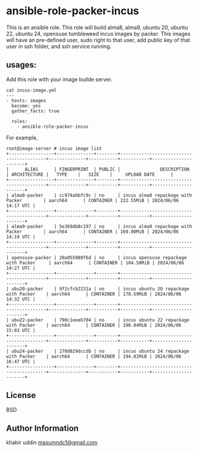 # ansible-role-packer-incus

This is an ansible role. This role will build alma8, alma9,
ubuntu 20, ubuntu 22, ubuntu 24, opensuse tumbleweed incus images by packer.
This images will have an pre-defined user, sudo right to that user,
add public key of that user in ssh folder, and ssh service running.

## usages:
Add this role with your image builde server.

```
cat incus-image.yml
---
- hosts: images
  become: yes
  gather_facts: true

  roles:
    - ansible-role-packer-incus
```

For example,

```
root@image-server # incus image list
+-----------------+--------------+--------+------------------------------------------+--------------+-----------+-----------+----------------------+
|      ALIAS      | FINGERPRINT  | PUBLIC |               DESCRIPTION                | ARCHITECTURE |   TYPE    |   SIZE    |     UPLOAD DATE      |
+-----------------+--------------+--------+------------------------------------------+--------------+-----------+-----------+----------------------+
| alma8-packer    | cc974abbfc9c | no     | incus alma8 repackage with Packer        | aarch64      | CONTAINER | 222.55MiB | 2024/06/06 14:17 UTC |
+-----------------+--------------+--------+------------------------------------------+--------------+-----------+-----------+----------------------+
| alma9-packer    | 5e369db8c197 | no     | incus alma9 repackage with Packer        | aarch64      | CONTAINER | 169.00MiB | 2024/06/06 14:19 UTC |
+-----------------+--------------+--------+------------------------------------------+--------------+-----------+-----------+----------------------+
| opensuse-packer | 20a055080f6d | no     | incus opensuse repackage with Packer     | aarch64      | CONTAINER | 104.58MiB | 2024/06/06 14:27 UTC |
+-----------------+--------------+--------+------------------------------------------+--------------+-----------+-----------+----------------------+
| ubu20-packer    | 9f2cfcb2231a | no     | incus ubuntu 20 repackage with Packer    | aarch64      | CONTAINER | 178.59MiB | 2024/06/06 14:32 UTC |
+-----------------+--------------+--------+------------------------------------------+--------------+-----------+-----------+----------------------+
| ubu22-packer    | 790c1eeeb704 | no     | incus ubuntu 22 repackage with Packer    | aarch64      | CONTAINER | 190.84MiB | 2024/06/06 15:03 UTC |
+-----------------+--------------+--------+------------------------------------------+--------------+-----------+-----------+----------------------+
| ubu24-packer    | 270d829dccdb | no     | incus ubuntu 24 repackage with Packer    | aarch64      | CONTAINER | 194.81MiB | 2024/06/06 16:47 UTC |
+-----------------+--------------+--------+------------------------------------------+--------------+-----------+-----------+----------------------+
```

## License
BSD

## Author Information
khabir uddin
masumndc1@gmail.com
